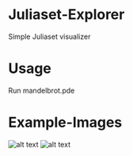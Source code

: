 # Juliaset-Explorer
Simple Juliaset visualizer
# Usage
Run mandelbrot.pde
# Example-Images
![alt text](https://i.imgur.com/bhnhIcW.png)
![alt text](https://i.imgur.com/pZxM9yv.gif)
